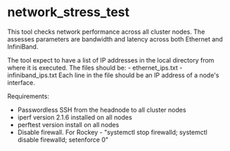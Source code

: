 # network_stress_test

This tool checks network performance across all cluster nodes.
The assesses parameters are bandwidth and latency across both Ethernet and InfiniBand.

The tool expect to have a list of IP addresses in the local directory from where it is executed.
The files should be:
    - ethernet_ips.txt
    - infiniband_ips.txt
Each line in the file should be an IP address of a node's interface.


Requirements:
- Passwordless SSH from the headnode to all cluster nodes
- iperf version 2.1.6 installed on all nodes
- perftest version<X> install on all nodes
- Disable firewall.  For Rockey - "systemctl stop firewalld; systemctl disable firewalld; setenforce 0"
